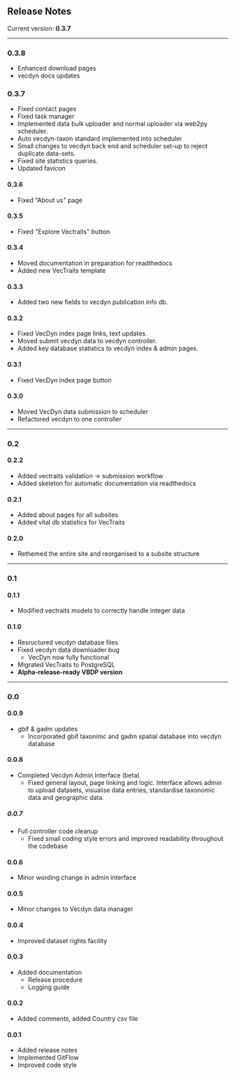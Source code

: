## Release Notes
Current version: **0.3.7**

---

### 0.3.8
- Enhanced download pages
- vecdyn docs updates

### 0.3.7
- Fixed contact pages
- Fixed task manager
- Implemented data bulk uploader and normal uploader via web2py scheduler.
- Auto vecdyn-taxon standard implemented into scheduler
- Small changes to vecdyn back end and scheduler set-up to reject duplicate data-sets.
- Fixed site statistics queries.
- Updated favicon

#### 0.3.6
- Fixed "About us" page

#### 0.3.5
- Fixed "Explore Vectraits" button

#### 0.3.4
- Moved documentation in preparation for readthedocs
- Added new VecTraits template

#### 0.3.3
- Added two new fields to vecdyn publication info db.

#### 0.3.2
- Fixed VecDyn index page links, text updates.
- Moved submit vecdyn data to vecdyn controller.
- Added key database statistics to vecdyn index & admin pages.

#### 0.3.1
- Fixed VecDyn index page button

#### 0.3.0
- Moved VecDyn data submission to scheduler
- Refactored vecdyn to one controller

---

### 0.2
#### 0.2.2
- Added vectraits validation -> submission workflow
- Added skeleton for automatic documentation via readthedocs

#### 0.2.1
- Added about pages for all subsites
- Added vital db statistics for VecTraits

#### 0.2.0
- Rethemed the entire site and reorganised to a subsite structure

---

### 0.1
#### 0.1.1
- Modified vectraits models to correctly handle integer data

#### 0.1.0
- Resructured vecdyn database files
- Fixed vecdyn data downloader bug
    - VecDyn now fully functional
- Migrated VecTraits to PostgreSQL
- **Alpha-release-ready VBDP version**

---

### 0.0
#### 0.0.9
- gbif & gadm updates
    - Incorporated gbif taxonimc and gadm spatial database into vecdyn database

#### 0.0.8
- Completed Vecdyn Admin Interface (beta)
    - Fixed general layout, page linking and logic. Interface allows admin to upload datasets, visualise data entries, standardise taxonomic data and geographic data.

##### 0.0.7
- Full controller code cleanup
    - Fixed small coding style errors and improved readability throughout the codebase

#### 0.0.6
- Minor wording change in admin interface

#### 0.0.5
- Minor changes to Vecdyn data manager

#### 0.0.4
- Improved dataset rights facility

#### 0.0.3
- Added documentation
    - Release procedure
    - Logging guide

#### 0.0.2
- Added comments, added Country csv file

#### 0.0.1
- Added release notes
- Implemented GitFlow
- Improved code style
